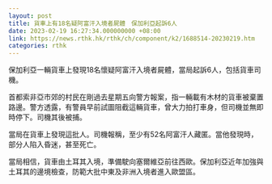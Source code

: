 ```yaml
---
layout: post
title: 貨車上有18名疑阿富汗入境者屍體　保加利亞起訴6人
date: 2023-02-19 16:27:34.000000000 +08:00
link: https://news.rthk.hk/rthk/ch/component/k2/1688514-20230219.htm
categories: rthk
---
```


保加利亞一輛貨車上發現18名懷疑阿富汗入境者屍體，當局起訴6人，包括貨車司機。

首都索非亞市郊的村民在剛過去星期五向警方報案，指一輛載有木材的貨車被棄置路邊。警方透露，有警員早前試圖阻截這輛貨車，曾大力拍打車身，但司機並無即時停下。司機其後被捕。

當局在貨車上發現這批人。司機報稱，至少有52名阿富汗人藏匿。當他發現時，部分人陷入昏迷，甚至死亡。

當局相信，貨車由土耳其入境，準備駛向塞爾維亞前往西歐。保加利亞近年加強與土耳其的邊境檢查，防範大批中東及非洲入境者進入歐盟區。
